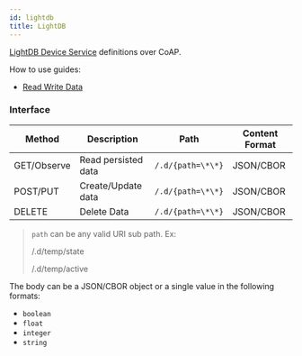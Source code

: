 ```yaml
---
id: lightdb
title: LightDB
---
```


[LightDB Device Service](/data-routing/stored-data/lightdb-state) definitions over CoAP.

How to use guides:

- [Read Write Data](/data-routing/stored-data/lightdb-state/read-write-data)

### Interface

| Method      | Description         | Path              | Content Format |
| ----------- | ------------------- | ----------------- | -------------- |
| GET/Observe | Read persisted data | `/.d/{path=\*\*}` | JSON/CBOR      |
| POST/PUT    | Create/Update data  | `/.d/{path=\*\*}` | JSON/CBOR      |
| DELETE      | Delete Data         | `/.d/{path=\*\*}` | JSON/CBOR      |

> `path` can be any valid URI sub path. Ex:
>
> /.d/temp/state
>
> /.d/temp/active

The body can be a JSON/CBOR object or a single value in the following formats:

- `boolean`
- `float`
- `integer`
- `string`
